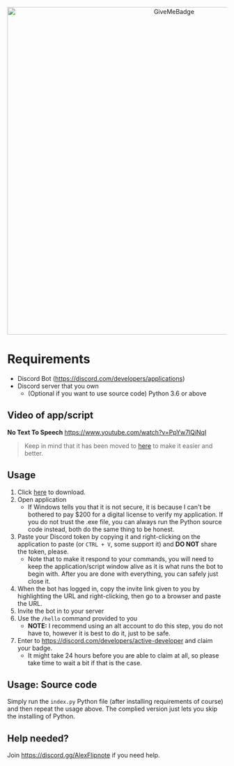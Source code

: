 <p align="center">
  <img alt="GiveMeBadge" src="https://i.alexflipnote.dev/6DKsc2i.png" width="750px">
</p>

# Requirements
- Discord Bot (https://discord.com/developers/applications)
- Discord server that you own
  - (Optional if you want to use source code) Python 3.6 or above

## Video of app/script
**No Text To Speech** https://www.youtube.com/watch?v=PpYw7lQiNqI
> Keep in mind that it has been moved to [here](https://github.com/AlexFlipnote/GiveMeBadge/releases) to make it easier and better.

## Usage
1. Click [here](https://github.com/AlexFlipnote/GiveMeBadge/releases) to download.
2. Open application
   - If Windows tells you that it is not secure, it is because I can't be bothered to pay $200 for a digital license to verify my application. If you do not trust the .exe file, you can always run the Python source code instead, both do the same thing to be honest.
3. Paste your Discord token by copying it and right-clicking on the application to paste (or `CTRL + V`, some support it) and **DO NOT** share the token, please.
   - Note that to make it respond to your commands, you will need to keep the application/script window alive as it is what runs the bot to begin with. After you are done with everything, you can safely just close it.
4. When the bot has logged in, copy the invite link given to you by highlighting the URL and right-clicking, then go to a browser and paste the URL.
5. Invite the bot in to your server
6. Use the `/hello` command provided to you
   - **NOTE:** I recommend using an alt account to do this step, you do not have to, however it is best to do it, just to be safe.
7. Enter to https://discord.com/developers/active-developer and claim your badge.
   - It might take 24 hours before you are able to claim at all, so please take time to wait a bit if that is the case.

## Usage: Source code
Simply run the `index.py` Python file (after installing requirements of course) and then repeat the usage above. The complied version just lets you skip the installing of Python.


## Help needed?
Join https://discord.gg/AlexFlipnote if you need help.
